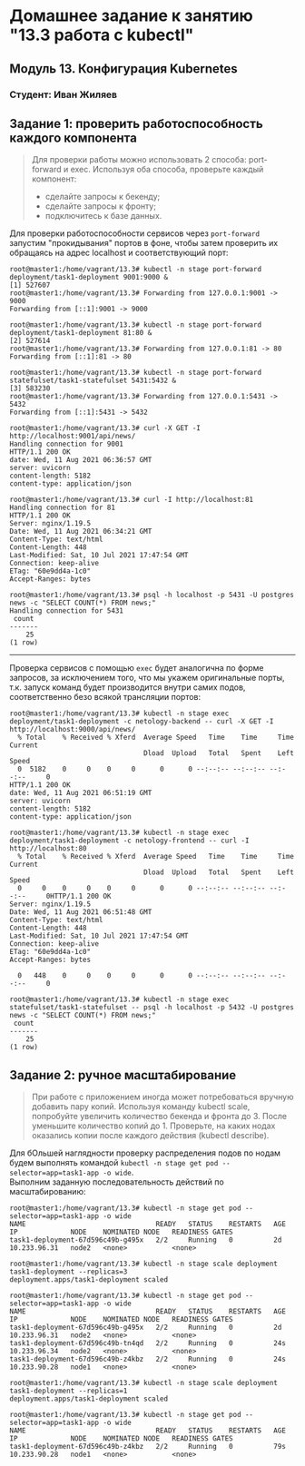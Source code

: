 # Домашнее задание к занятию "13.3 работа с kubectl"

## Модуль 13. Конфигурация Kubernetes

### Студент: Иван Жиляев

## Задание 1: проверить работоспособность каждого компонента
>Для проверки работы можно использовать 2 способа: port-forward и exec. Используя оба способа, проверьте каждый компонент:
>* сделайте запросы к бекенду;
>* сделайте запросы к фронту;
>* подключитесь к базе данных.

Для проверки работоспособности сервисов через `port-forward` запустим "прокидывания" портов в фоне, чтобы затем проверить их обращаясь на адрес localhost и соответствующий порт:

```
root@master1:/home/vagrant/13.3# kubectl -n stage port-forward deployment/task1-deployment 9001:9000 &
[1] 527607
root@master1:/home/vagrant/13.3# Forwarding from 127.0.0.1:9001 -> 9000
Forwarding from [::1]:9001 -> 9000

root@master1:/home/vagrant/13.3# kubectl -n stage port-forward deployment/task1-deployment 81:80 &
[2] 527614
root@master1:/home/vagrant/13.3# Forwarding from 127.0.0.1:81 -> 80
Forwarding from [::1]:81 -> 80

root@master1:/home/vagrant/13.3# kubectl -n stage port-forward statefulset/task1-statefulset 5431:5432 &
[3] 583230
root@master1:/home/vagrant/13.3# Forwarding from 127.0.0.1:5431 -> 5432
Forwarding from [::1]:5431 -> 5432

root@master1:/home/vagrant/13.3# curl -X GET -I http://localhost:9001/api/news/
Handling connection for 9001
HTTP/1.1 200 OK
date: Wed, 11 Aug 2021 06:36:57 GMT
server: uvicorn
content-length: 5182
content-type: application/json

root@master1:/home/vagrant/13.3# curl -I http://localhost:81
Handling connection for 81
HTTP/1.1 200 OK
Server: nginx/1.19.5
Date: Wed, 11 Aug 2021 06:34:21 GMT
Content-Type: text/html
Content-Length: 448
Last-Modified: Sat, 10 Jul 2021 17:47:54 GMT
Connection: keep-alive
ETag: "60e9dd4a-1c0"
Accept-Ranges: bytes

root@master1:/home/vagrant/13.3# psql -h localhost -p 5431 -U postgres news -c "SELECT COUNT(*) FROM news;"
Handling connection for 5431
 count 
-------
    25
(1 row)
```

---

Проверка сервисов с помощью `exec` будет аналогична по форме запросов, за исключением того, что мы укажем оригинальные порты, т.к. запуск команд будет производится внутри самих подов, соответственно безо всякой трансляции портов:

```
root@master1:/home/vagrant/13.3# kubectl -n stage exec deployment/task1-deployment -c netology-backend -- curl -X GET -I http://localhost:9000/api/news/
  % Total    % Received % Xferd  Average Speed   Time    Time     Time  Current
                                 Dload  Upload   Total   Spent    Left  Speed
  0  5182    0     0    0     0      0      0 --:--:-- --:--:-- --:--:--     0
HTTP/1.1 200 OK
date: Wed, 11 Aug 2021 06:51:19 GMT
server: uvicorn
content-length: 5182
content-type: application/json

root@master1:/home/vagrant/13.3# kubectl -n stage exec deployment/task1-deployment -c netology-frontend -- curl -I http://localhost:80
  % Total    % Received % Xferd  Average Speed   Time    Time     Time  Current
                                 Dload  Upload   Total   Spent    Left  Speed
  0     0    0     0    0     0      0      0 --:--:-- --:--:-- --:--:--     0HTTP/1.1 200 OK
Server: nginx/1.19.5
Date: Wed, 11 Aug 2021 06:51:48 GMT
Content-Type: text/html
Content-Length: 448
Last-Modified: Sat, 10 Jul 2021 17:47:54 GMT
Connection: keep-alive
ETag: "60e9dd4a-1c0"
Accept-Ranges: bytes

  0   448    0     0    0     0      0      0 --:--:-- --:--:-- --:--:--     0

root@master1:/home/vagrant/13.3# kubectl -n stage exec statefulset/task1-statefulset -- psql -h localhost -p 5432 -U postgres news -c "SELECT COUNT(*) FROM news;"
 count 
-------
    25
(1 row)
```

## Задание 2: ручное масштабирование
>При работе с приложением иногда может потребоваться вручную добавить пару копий. Используя команду kubectl scale, попробуйте увеличить количество бекенда и фронта до 3. После уменьшите количество копий до 1. Проверьте, на каких нодах оказались копии после каждого действия (kubectl describe).

Для бОльшей наглядности проверку распределения подов по нодам будем выполнять командой `kubectl -n stage get pod --selector=app=task1-app -o wide`.  
Выполним заданную последовательность действий по масштабированию:

```
root@master1:/home/vagrant/13.3# kubectl -n stage get pod --selector=app=task1-app -o wide
NAME                                READY   STATUS    RESTARTS   AGE   IP             NODE    NOMINATED NODE   READINESS GATES
task1-deployment-67d596c49b-g495x   2/2     Running   0          2d    10.233.96.31   node2   <none>           <none>

root@master1:/home/vagrant/13.3# kubectl -n stage scale deployment task1-deployment --replicas=3
deployment.apps/task1-deployment scaled

root@master1:/home/vagrant/13.3# kubectl -n stage get pod --selector=app=task1-app -o wide
NAME                                READY   STATUS    RESTARTS   AGE   IP             NODE    NOMINATED NODE   READINESS GATES
task1-deployment-67d596c49b-g495x   2/2     Running   0          2d    10.233.96.31   node2   <none>           <none>
task1-deployment-67d596c49b-tn4qd   2/2     Running   0          24s   10.233.96.34   node2   <none>           <none>
task1-deployment-67d596c49b-z4kbz   2/2     Running   0          24s   10.233.90.28   node1   <none>           <none>

root@master1:/home/vagrant/13.3# kubectl -n stage scale deployment task1-deployment --replicas=1
deployment.apps/task1-deployment scaled

root@master1:/home/vagrant/13.3# kubectl -n stage get pod --selector=app=task1-app -o wide
NAME                                READY   STATUS    RESTARTS   AGE   IP             NODE    NOMINATED NODE   READINESS GATES
task1-deployment-67d596c49b-z4kbz   2/2     Running   0          79s   10.233.90.28   node1   <none>           <none>
```
